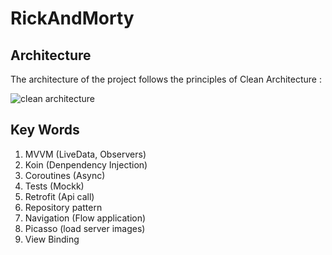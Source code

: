 # RickAndMorty

## Architecture

The architecture of the project follows the principles of Clean Architecture :

![clean architecture](https://uploads.toptal.io/blog/image/127608/toptal-blog-image-1543413671794-80993a19fea97477524763c908b50a7a.png)

## Key Words
1. MVVM (LiveData, Observers)
2. Koin (Denpendency Injection)
3. Coroutines (Async)
4. Tests (Mockk)
5. Retrofit (Api call)
6. Repository pattern
7. Navigation (Flow application)
8. Picasso (load server images)
9. View Binding
